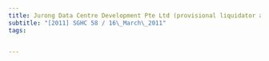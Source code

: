 ```yaml
---
title: Jurong Data Centre Development Pte Ltd (provisional liquidator appointed) (receivers and 
subtitle: "[2011] SGHC 58 / 16\_March\_2011"
tags:


---
```


